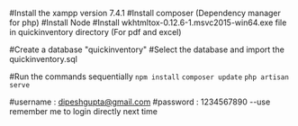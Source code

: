 #Install the xampp version 7.4.1
#Install composer (Dependency manager for php)
#Install Node
#Install wkhtmltox-0.12.6-1.msvc2015-win64.exe file in quickinventory directory (For pdf and excel)

#Create a database "quickinventory"
#Select the database and import the quickinventory.sql

#Run the commands sequentially
`npm install`
`composer update`
`php artisan serve`

#username : dipeshgupta@gmail.com
#password : 1234567890
--use remember me to login directly next time
